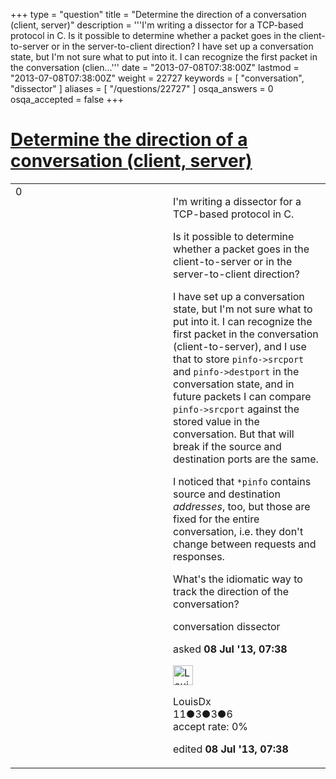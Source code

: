 +++
type = "question"
title = "Determine the direction of a conversation (client, server)"
description = '''I&#x27;m writing a dissector for a TCP-based protocol in C. Is it possible to determine whether a packet goes in the client-to-server or in the server-to-client direction? I have set up a conversation state, but I&#x27;m not sure what to put into it. I can recognize the first packet in the conversation (clien...'''
date = "2013-07-08T07:38:00Z"
lastmod = "2013-07-08T07:38:00Z"
weight = 22727
keywords = [ "conversation", "dissector" ]
aliases = [ "/questions/22727" ]
osqa_answers = 0
osqa_accepted = false
+++

<div class="headNormal">

# [Determine the direction of a conversation (client, server)](/questions/22727/determine-the-direction-of-a-conversation-client-server)

</div>

<div id="main-body">

<div id="askform">

<table id="question-table" style="width:100%;"><colgroup><col style="width: 50%" /><col style="width: 50%" /></colgroup><tbody><tr class="odd"><td style="width: 30px; vertical-align: top"><div class="vote-buttons"><span id="post-22727-upvote" class="ajax-command post-vote up" rel="nofollow" title="I like this post (click again to cancel)"> </span><div id="post-22727-score" class="post-score" title="current number of votes">0</div><span id="post-22727-downvote" class="ajax-command post-vote down" rel="nofollow" title="I dont like this post (click again to cancel)"> </span> <span id="favorite-mark" class="ajax-command favorite-mark" rel="nofollow" title="mark/unmark this question as favorite (click again to cancel)"> </span><div id="favorite-count" class="favorite-count"></div></div></td><td><div id="item-right"><div class="question-body"><p>I'm writing a dissector for a TCP-based protocol in C.</p><p>Is it possible to determine whether a packet goes in the client-to-server or in the server-to-client direction?</p><p>I have set up a conversation state, but I'm not sure what to put into it. I can recognize the first packet in the conversation (client-to-server), and I use that to store <code>pinfo-&gt;srcport</code> and <code>pinfo-&gt;destport</code> in the conversation state, and in future packets I can compare <code>pinfo-&gt;srcport</code> against the stored value in the conversation. But that will break if the source and destination ports are the same.</p><p>I noticed that <code>*pinfo</code> contains source and destination <em>addresses</em>, too, but those are fixed for the entire conversation, i.e. they don't change between requests and responses.</p><p>What's the idiomatic way to track the direction of the conversation?</p></div><div id="question-tags" class="tags-container tags"><span class="post-tag tag-link-conversation" rel="tag" title="see questions tagged &#39;conversation&#39;">conversation</span> <span class="post-tag tag-link-dissector" rel="tag" title="see questions tagged &#39;dissector&#39;">dissector</span></div><div id="question-controls" class="post-controls"></div><div class="post-update-info-container"><div class="post-update-info post-update-info-user"><p>asked <strong>08 Jul '13, 07:38</strong></p><img src="https://secure.gravatar.com/avatar/3dcd36f51cf45ba2e5cfd351cbcf7127?s=32&amp;d=identicon&amp;r=g" class="gravatar" width="32" height="32" alt="LouisDx&#39;s gravatar image" /><p><span>LouisDx</span><br />
<span class="score" title="11 reputation points">11</span><span title="3 badges"><span class="badge1">●</span><span class="badgecount">3</span></span><span title="3 badges"><span class="silver">●</span><span class="badgecount">3</span></span><span title="6 badges"><span class="bronze">●</span><span class="badgecount">6</span></span><br />
<span class="accept_rate" title="Rate of the user&#39;s accepted answers">accept rate:</span> <span title="LouisDx has no accepted answers">0%</span></p></div><div class="post-update-info post-update-info-edited"><p><span> edited <strong>08 Jul '13, 07:38</strong> </span></p></div></div><div id="comments-container-22727" class="comments-container"></div><div id="comment-tools-22727" class="comment-tools"></div><div class="clear"></div><div id="comment-22727-form-container" class="comment-form-container"></div><div class="clear"></div></div></td></tr></tbody></table>

</div>

</div>

